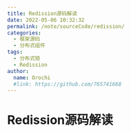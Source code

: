 ```yaml
---
title: Redission源码解读
date: 2022-05-06 10:32:32
permalink: /note/sourceCode/redission/
categories:
  - 框架源码
  - 分布式组件
tags:
  - 分布式锁
  - Redission
author: 
  name: Orochi
  #link: https://github.com/765741668
---
```

# Redission源码解读
